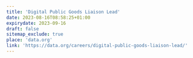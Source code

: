 ```yaml
---
title: 'Digital Public Goods Liaison Lead'
date: 2023-08-16T08:58:25+01:00
expirydate: 2023-09-16
draft: false
sitemap_exclude: true
place: 'data.org'
link: 'https://data.org/careers/digital-public-goods-liaison-lead/'
---
```

